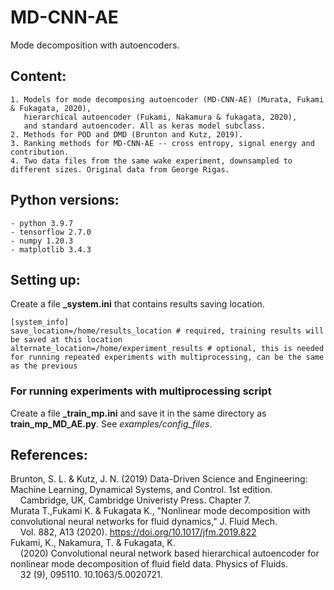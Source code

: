 # MD-CNN-AE

Mode decomposition with autoencoders. 

## Content:

    1. Models for mode decomposing autoencoder (MD-CNN-AE) (Murata, Fukami & Fukagata, 2020), 
       hierarchical autoencoder (Fukami, Nakamura & fukagata, 2020), 
       and standard autoencoder. All as keras model subclass.
    2. Methods for POD and DMD (Brunton and Kutz, 2019).
    3. Ranking methods for MD-CNN-AE -- cross entropy, signal energy and contribution.
    4. Two data files from the same wake experiment, downsampled to different sizes. Original data from George Rigas.

## Python versions:

    - python 3.9.7 
    - tensorflow 2.7.0 
    - numpy 1.20.3 
    - matplotlib 3.4.3 

## Setting up:
Create a file **_system.ini** that contains results saving location.

    [system_info]
    save_location=/home/results_location # required, training results will be saved at this location
    alternate_location=/home/experiment_results # optional, this is needed for running repeated experiments with multiprocessing, can be the same as the previous

### For running experiments with multiprocessing script

Create a file **_train_mp.ini** and save it in the same directory as **train_mp_MD_AE.py**. See *examples/config_files*.

## References:

Brunton, S. L. & Kutz, J. N. (2019) Data-Driven Science and Engineering: Machine Learning, Dynamical Systems, and Control. 1st edition. <br>
            &nbsp;&nbsp;&nbsp;&nbsp;Cambridge, UK, Cambridge Univeristy Press. Chapter 7.<br>
Murata T.,Fukami K. & Fukagata K., "Nonlinear mode decomposition with convolutional neural networks for fluid dynamics," J. Fluid Mech. <br>
            &nbsp;&nbsp;&nbsp;&nbsp;Vol. 882, A13 (2020). https://doi.org/10.1017/jfm.2019.822<br>
Fukami, K., Nakamura, T. & Fukagata, K. <br>
            &nbsp;&nbsp;&nbsp;&nbsp;(2020) Convolutional neural network based hierarchical autoencoder for nonlinear mode decomposition of fluid field data. Physics of Fluids. <br>
            &nbsp;&nbsp;&nbsp;&nbsp;32 (9), 095110. 10.1063/5.0020721. <br>
